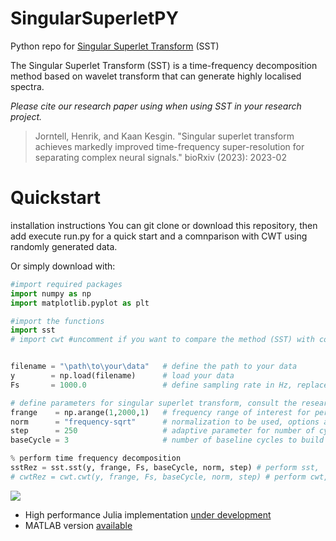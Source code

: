 # SingularSuperletPY
 Python repo for [Singular Superlet Transform](https://github.com/KaanKesgin/SingularSuperletTransform) (SST)

The Singular Superlet Transform (SST) is a time-frequency decomposition method based on wavelet transform that can generate highly localised spectra.

_Please cite our research paper using when using SST in your research project._
> Jorntell, Henrik, and Kaan Kesgin. "Singular superlet transform achieves markedly improved time-frequency super-resolution for separating complex neural signals." bioRxiv (2023): 2023-02


Quickstart 
============

installation instructions
You can git clone or download this repository, then add execute run.py for a quick start and a comnparison with CWT using randomly generated data.

Or simply download with:

```Python
#import required packages
import numpy as np
import matplotlib.pyplot as plt

#import the functions
import sst 
# import cwt #uncomment if you want to compare the method (SST) with continuous wavelet transform (CWT)


filename = "\path\to\your\data"   # define the path to your data
y        = np.load(filename)	  # load your data
Fs       = 1000.0                 # define sampling rate in Hz, replace with the sampling rate of your file

# define parameters for singular superlet transform, consult the research paper above for further details
frange    = np.arange(1,2000,1)   # frequency range of interest for performing the time frequency decomposition
norm      = "frequency-sqrt"      # normalization to be used, options are: "modulus-integral", "unit", "frequency-sqrt" and "energy". Check the function normalize in waveletHelper.py for further details
step      = 250                   # adaptive parameter for number of cycles increment per frequency band
baseCycle = 3                     # number of baseline cycles to build the adaptive increments on 

% perform time frequency decomposition
sstRez = sst.sst(y, frange, Fs, baseCycle, norm, step) # perform sst,  returns the scalogram output that is frequencyPoints x timePoints
# cwtRez = cwt.cwt(y, frange, Fs, baseCycle, norm, step) # perform cwt,  uncomment if you wish to make comparisons with cwt, returns the scalogram output that is frequencyPoints x timePoints

```
![](https://github.com/KaanKesgin/SingularSuperletPY/blob/main/my_plot.png)

- High performance Julia implementation [under development](https://github.com/KaanKesgin/SingularSuperletJL.jl)
- MATLAB version [available](https://github.com/KaanKesgin/SingularSuperletMAT)